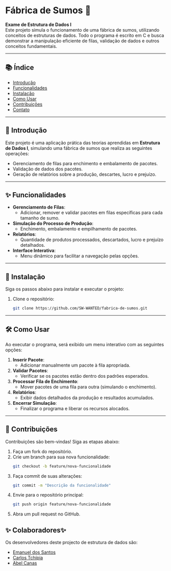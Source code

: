# Fábrica de Sumos 🍹

**Exame de Estrutura de Dados I**  
Este projeto simula o funcionamento de uma fábrica de sumos, utilizando conceitos de estruturas de dados. Todo o programa é escrito em C e busca demonstrar a manipulação eficiente de filas, validação de dados e outros conceitos fundamentais.

---

## 📚 Índice
- [Introdução](#📖-introdução)
- [Funcionalidades](#✨-funcionalidades)
- [Instalação](#🚀-instalação)
- [Como Usar](#🛠️-como-usar)
- [Contribuições](#🤝-contribuições)
- [Contato](#📧-contato)

---

## 📖 Introdução
Este projeto é uma aplicação prática das teorias aprendidas em **Estrutura de Dados I**, simulando uma fábrica de sumos que realiza as seguintes operações:
- Gerenciamento de filas para enchimento e embalamento de pacotes.
- Validação de dados dos pacotes.
- Geração de relatórios sobre a produção, descartes, lucro e prejuízo.
---

## ✨ Funcionalidades
- **Gerenciamento de Filas**:
  - Adicionar, remover e validar pacotes em filas específicas para cada tamanho de sumo.
- **Simulação do Processo de Produção**:
  - Enchimento, embalamento e empilhamento de pacotes.
- **Relatórios**:
  - Quantidade de produtos processados, descartados, lucro e prejuízo detalhados.
- **Interface Interativa**:
  - Menu dinâmico para facilitar a navegação pelas opções.

---

## 🚀 Instalação
Siga os passos abaixo para instalar e executar o projeto:

1. Clone o repositório:
   ```bash
   git clone https://github.com/SW-WANTED/fabrica-de-sumos.git
   ```
---

## 🛠️ Como Usar
Ao executar o programa, será exibido um menu interativo com as seguintes opções:

1. **Inserir Pacote**:
   - Adicionar manualmente um pacote à fila apropriada.
2. **Validar Pacotes**:
   - Verificar se os pacotes estão dentro dos padrões esperados.
3. **Processar Fila de Enchimento**:
   - Mover pacotes de uma fila para outra (simulando o enchimento).
4. **Relatórios**:
   - Exibir dados detalhados da produção e resultados acumulados.
5. **Encerrar Simulação**:
   - Finalizar o programa e liberar os recursos alocados.

---

## 🤝 Contribuições
Contribuições são bem-vindas! Siga as etapas abaixo:

1. Faça um fork do repositório.
2. Crie um branch para sua nova funcionalidade:
   ```bash
   git checkout -b feature/nova-funcionalidade
   ```
3. Faça commit de suas alterações:
   ```bash
   git commit -m "Descrição da funcionalidade"
   ```
4. Envie para o repositório principal:
   ```bash
   git push origin feature/nova-funcionalidade
   ```
5. Abra um pull request no GitHub.

## ✨ Colaboradores✨
Os desenvolvedores deste projecto de estrutura de dados são:

*    [Emanuel dos Santos](https://github.com/SW-Wanted)
*    [Carlos Tchípia](https://github.com/Carlos-Tchipia)
*    [Abel Canas](https://github.com/Abel0207)
